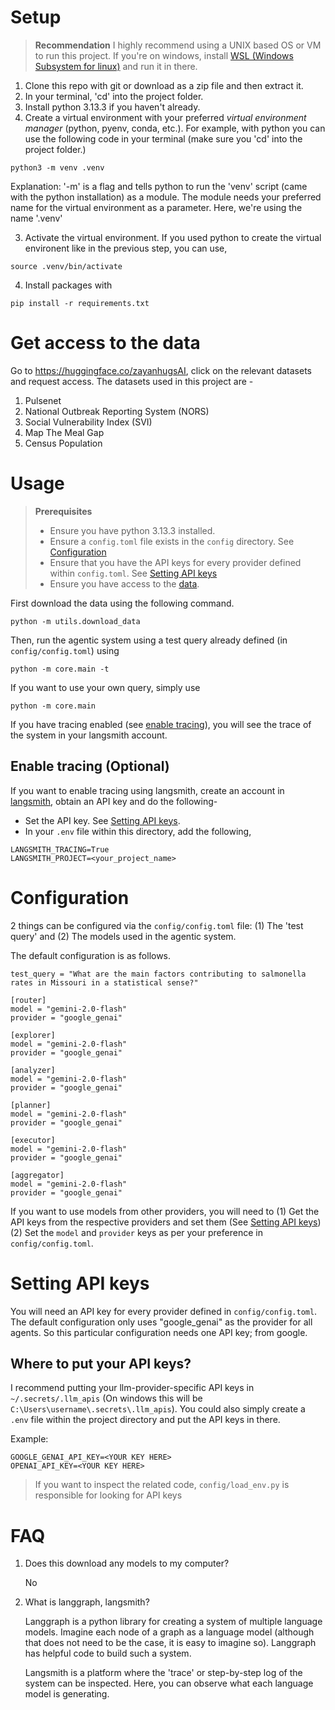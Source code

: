 # Setup

> **Recommendation**
> I highly recommend using a UNIX based OS or VM to run this project. If you're on windows, install [WSL (Windows Subsystem for linux)](https://learn.microsoft.com/en-us/windows/wsl/install) and run it in there. 

1. Clone this repo with git or download as a zip file and then extract it.
2. In your terminal, 'cd' into the project folder.
3. Install python 3.13.3 if you haven't already.
4. Create a virtual environment with your preferred *virtual environment manager* (python, pyenv, conda, etc.). For example, with python you can use the following code in your terminal (make sure you 'cd' into the project folder.)

```
python3 -m venv .venv 
```

Explanation: '-m' is a flag and tells python to run the 'venv' script (came with the python installation) as a module. The module needs your preferred name for the virtual environment as a parameter. Here, we're using the name '.venv'

3. Activate the virtual environment. If you used python to create the virtual environent like in the previous step, you can use,

```
source .venv/bin/activate
```

4. Install packages with

```
pip install -r requirements.txt
```

# Get access to the data
Go to https://huggingface.co/zayanhugsAI, click on the relevant datasets and request access. The datasets used in this project are - 
    
1. Pulsenet
2. National Outbreak Reporting System (NORS)
3. Social Vulnerability Index (SVI)
4. Map The Meal Gap
5. Census Population

# Usage

> **Prerequisites**
> - Ensure you have python 3.13.3 installed.
> - Ensure a `config.toml` file exists in the `config` directory. See [Configuration](#configuration)
> - Ensure that you have the API keys for every provider defined within `config.toml`. See [Setting API keys](#setting-api-keys)
> - Ensure you have access to the [data](https://huggingface.co/zayanhugsAI).

First download the data using the following command.

```
python -m utils.download_data
```

Then, run the agentic system using a test query already defined (in `config/config.toml`) using

```
python -m core.main -t
```

If you want to use your own query, simply use

```
python -m core.main
```

If you have tracing enabled (see [enable tracing](#enable-tracing-optional)), you will see the trace of the system in your langsmith account.

## Enable tracing (Optional)

If you want to enable tracing using langsmith, create an account in [langsmith](https://www.langchain.com/langsmith), obtain an API key and do the following-

- Set the API key. See [Setting API keys](#setting-api-keys).
- In your `.env` file within this directory, add the following,

```
LANGSMITH_TRACING=True
LANGSMITH_PROJECT=<your_project_name>
```

# Configuration

2 things can be configured via the `config/config.toml` file: (1) The 'test query' and (2) The models used in the agentic system.

The default configuration is as follows.
```
test_query = "What are the main factors contributing to salmonella rates in Missouri in a statistical sense?"

[router]
model = "gemini-2.0-flash"
provider = "google_genai"

[explorer]
model = "gemini-2.0-flash"
provider = "google_genai"

[analyzer]
model = "gemini-2.0-flash"
provider = "google_genai"

[planner]
model = "gemini-2.0-flash"
provider = "google_genai"

[executor]
model = "gemini-2.0-flash"
provider = "google_genai"

[aggregator]
model = "gemini-2.0-flash"
provider = "google_genai"
```

If you want to use models from other providers, you will need to (1) Get the API keys from the respective providers and set them (See [Setting API keys](#setting-api-keys)) (2) Set the `model` and `provider` keys as per your preference in `config/config.toml`.

# Setting API keys

You will need an API key for every provider defined in `config/config.toml`. The default configuration
only uses "google_genai" as the provider for all agents. So this particular configuration needs one API 
key; from google.

## Where to put your API keys?

I recommend putting your llm-provider-specific API keys in `~/.secrets/.llm_apis` (On windows this will be `C:\Users\username\.secrets\.llm_apis`). You could also simply create a `.env` file within the project directory and put the API keys in there.

Example:

```
GOOGLE_GENAI_API_KEY=<YOUR KEY HERE>
OPENAI_API_KEY=<YOUR KEY HERE>
```


> If you want to inspect the related code, `config/load_env.py` is responsible for looking for API keys

# FAQ

1. Does this download any models to my computer?

    No

2. What is langgraph, langsmith?

    Langgraph is a python library for creating a system of multiple language models. Imagine each node of a graph as a language model (although that does not need to be the case, it is easy to imagine so). Langgraph has helpful code to build such a system.

    Langsmith is a platform where the 'trace' or step-by-step log of the system can be inspected. Here, you can observe what each language model is generating.
